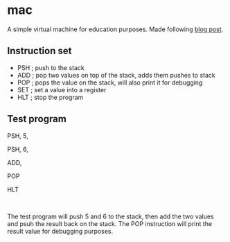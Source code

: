 # mac
A simple virtual machine for education purposes. Made following [blog post](https://felixangell.com/blogs/virtual-machine-in-c).

## Instruction set
* PSH	; push to the stack
* ADD	; pop two values on top of the stack, adds them pushes to stack
* POP	; pops the value on the stack, will also print it for debugging
* SET	; set a value into a register
* HLT	; stop the program

## Test program

<p>PSH, 5,</p>
<p>PSH, 6,</p>
<p>ADD,</p>
<p>POP</p>
<p>HLT</p>

<br />

<p>The test program will push 5 and 6 to the stack, then add the two values 
and psuh the result back on the stack. The POP instruction will print the result
value for debugging purposes.</p>
